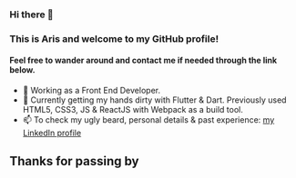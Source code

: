 ### Hi there 👋

### This is Aris and welcome to my GitHub profile!
#### Feel free to wander around and contact me if needed through the link below.

- 🔭 Working as a Front End Developer.
- 🌱 Currently getting my hands dirty with Flutter & Dart. Previously used HTML5, CSS3, JS & ReactJS with Webpack as a build tool.
- 📫 To check my ugly beard, personal details & past experience: <a href="https://www.linkedin.com/in/aris-giotis-93b890156/">my LinkedIn profile</a> 

## Thanks for passing by
